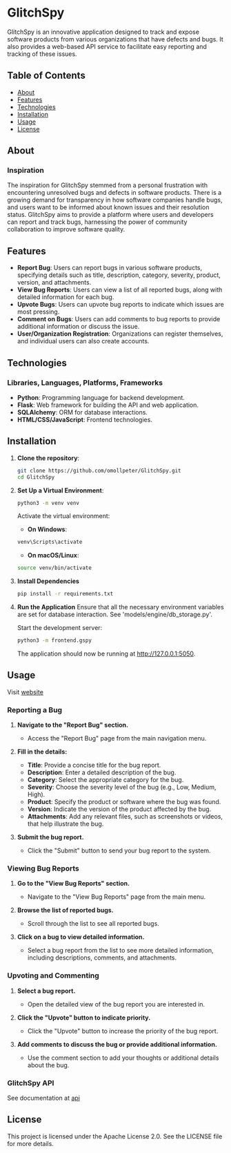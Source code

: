 # GlitchSpy

GlitchSpy is an innovative application designed to track and expose software products from various organizations that have defects and bugs. It also provides a web-based API service to facilitate easy reporting and tracking of these issues.

## Table of Contents
- [About](#about)
- [Features](#features)
- [Technologies](#technologies)
- [Installation](#installation)
- [Usage](#usage)
- [License](#license)

## About

### Inspiration

The inspiration for GlitchSpy stemmed from a personal frustration with encountering unresolved bugs and defects in software products. There is a growing demand for transparency in how software companies handle bugs, and users want to be informed about known issues and their resolution status. GlitchSpy aims to provide a platform where users and developers can report and track bugs, harnessing the power of community collaboration to improve software quality.

## Features

- **Report Bug**: Users can report bugs in various software products, specifying details such as title, description, category, severity, product, version, and attachments.
- **View Bug Reports**: Users can view a list of all reported bugs, along with detailed information for each bug.
- **Upvote Bugs**: Users can upvote bug reports to indicate which issues are most pressing.
- **Comment on Bugs**: Users can add comments to bug reports to provide additional information or discuss the issue.
- **User/Organization Registration**: Organizations can register themselves, and individual users can also create accounts.

## Technologies

### Libraries, Languages, Platforms, Frameworks
- **Python**: Programming language for backend development.
- **Flask**: Web framework for building the API and web application.
- **SQLAlchemy**: ORM for database interactions.
- **HTML/CSS/JavaScript**: Frontend technologies.

## Installation

1. **Clone the repository**:
   ```bash
   git clone https://github.com/omollpeter/GlitchSpy.git
   cd GlitchSpy
   ```

2. **Set Up a Virtual Environment**:
    ```bash
    python3 -m venv venv
    ```

    Activate the virtual environment:

    - **On Windows**:
    ```bash
    venv\Scripts\activate
    ```

    - **On macOS/Linux**:
    ```bash
    source venv/bin/activate
    ```

3. **Install Dependencies**
    ```bash
    pip install -r requirements.txt
    ```

4. **Run the Application**
    Ensure that all the necessary environment variables are set for database interaction. See 'models/engine/db_storage.py'.

    Start the development server:
    ```bash
    python3 -m frontend.gspy
    ```
    The application should now be running at http://127.0.0.1:5050.


## Usage 
Visit [website](https://www.omollpeter.tech)

### Reporting a Bug

1. **Navigate to the "Report Bug" section.**
   - Access the "Report Bug" page from the main navigation menu.

2. **Fill in the details:**
   - **Title**: Provide a concise title for the bug report.
   - **Description**: Enter a detailed description of the bug.
   - **Category**: Select the appropriate category for the bug.
   - **Severity**: Choose the severity level of the bug (e.g., Low, Medium, High).
   - **Product**: Specify the product or software where the bug was found.
   - **Version**: Indicate the version of the product affected by the bug.
   - **Attachments**: Add any relevant files, such as screenshots or videos, that help illustrate the bug.

3. **Submit the bug report.**
   - Click the "Submit" button to send your bug report to the system.

### Viewing Bug Reports

1. **Go to the "View Bug Reports" section.**
   - Navigate to the "View Bug Reports" page from the main menu.

2. **Browse the list of reported bugs.**
   - Scroll through the list to see all reported bugs.

3. **Click on a bug to view detailed information.**
   - Select a bug report from the list to see more detailed information, including descriptions, comments, and attachments.

### Upvoting and Commenting

1. **Select a bug report.**
   - Open the detailed view of the bug report you are interested in.

2. **Click the "Upvote" button to indicate priority.**
   - Click the "Upvote" button to increase the priority of the bug report.

3. **Add comments to discuss the bug or provide additional information.**
   - Use the comment section to add your thoughts or additional details about the bug.

### GlitchSpy API
See documentation at [api](https://www.omollpeter.tech/gspy/api)


## License
This project is licensed under the Apache License 2.0. See the LICENSE file for more details.